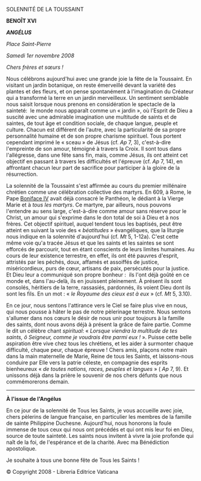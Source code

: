 SOLENNITÉ DE LA TOUSSAINT

**BENOÎT XVI**

***ANGÉLUS***

*Place Saint-Pierre*

*Samedi 1er novembre 2008*

*Chers frères et sœurs !*

Nous célébrons aujourd'hui avec une grande joie la fête de la Toussaint. En visitant un jardin botanique, on reste émerveillé devant la variété des plantes et des fleurs, et on pense spontanément à l'imagination du Créateur qui a transformé la terre en un jardin merveilleux. Un sentiment semblable nous saisit lorsque nous prenons en considération le spectacle de la sainteté:  le monde nous apparaît comme un « jardin », où l'Esprit de Dieu a suscité avec une admirable imagination une multitude de saints et de saintes, de tout âge et condition sociale, de chaque langue, peuple et culture. Chacun est différent de l'autre, avec la particularité de sa propre personnalité humaine et de son propre charisme spirituel. Tous portent cependant imprimé le « sceau » de Jésus (cf. *Ap* 7, 3), c'est-à-dire l'empreinte de son amour, témoigné à travers la Croix. Il sont tous dans l'allégresse, dans une fête sans fin, mais, comme Jésus, ils ont atteint cet objectif en passant à travers les difficultés et l'épreuve (cf. *Ap* 7, 14), en affrontant chacun leur part de sacrifice pour participer à la gloire de la résurrection.

La solennité de la Toussaint s'est affirmée au cours du premier millénaire chrétien comme une célébration collective des martyrs. En 609, à Rome, le Pape [Boniface IV](http://w2.vatican.va/content/vatican/fr/holy-father/bonifacio-iv.html) avait déjà consacré le Panthéon, le dédiant à la Vierge Marie et à *tous les martyrs*. Ce martyre, par ailleurs, nous pouvons l'entendre au sens large, c'est-à-dire comme amour sans réserve pour le Christ, un amour qui s'exprime dans le don total de soi à Dieu et à nos frères. Cet objectif spirituel, auquel tendent tous les baptisés, peut être atteint en suivant la voie des « *béatitudes* » évangéliques, que la liturgie nous indique en la solennité d'aujourd'hui (cf. *Mt* 5, 1-12a). C'est cette même voie qu'a tracée Jésus et que les saints et les saintes se sont efforcés de parcourir, tout en étant conscients de leurs limites humaines. Au cours de leur existence terrestre, en effet, ils ont été pauvres d'esprit, attristés par les péchés, doux, affamés et assoiffés de justice, miséricordieux, purs de cœur, artisans de paix, persécutés pour la justice. Et Dieu leur a communiqué son propre bonheur :  ils l'ont déjà goûté en ce monde et, dans l'au-delà, ils en jouissent pleinement. À présent ils sont consolés, héritiers de la terre, rassasiés, pardonnés, ils voient Dieu dont ils sont les fils. En un mot : « *le Royaume des cieux est à eux* » (cf. *Mt* 5, 3.10).

En ce jour, nous sentons l'attirance vers le Ciel se faire plus vive en nous, qui nous pousse à hâter le pas de notre pèlerinage terrestre. Nous sentons s'allumer dans nos cœurs le désir de nous unir pour toujours à la famille des saints, dont nous avons déjà à présent la grâce de faire partie. Comme le dit un célèbre chant *spiritual*: « *Lorsque viendra la multitude de tes saints, ô Seigneur, comme je voudrais être parmi eux !* ». Puisse cette belle aspiration être vive chez tous les chrétiens, et les aider à surmonter chaque difficulté, chaque peur, chaque épreuve ! Chers amis, plaçons notre main dans la main maternelle de Marie, Reine de tous les Saints, et laissons-nous conduire par Elle vers la patrie céleste, en compagnie des esprits bienheureux « *de toutes nations, races, peuples et langues* » ( *Ap* 7, 9). Et unissons déjà dans la prière le souvenir de nos chers défunts que nous commémorerons demain.

* * *

**À l'issue de l'Angélus**

En ce jour de la solennité de Tous les Saints, je vous accueille avec joie, chers pèlerins de langue française, en particulier les membres de la famille de sainte Philippine Duchesne. Aujourd'hui, nous honorons la foule immense de tous ceux qui nous ont précédés et qui ont mis leur foi en Dieu, source de toute sainteté. Les saints nous invitent à vivre la joie profonde qui naît de la foi, de l'espérance et de la charité. Avec ma Bénédiction apostolique.

Je souhaite à tous une bonne fête de Tous les Saints !

© Copyright 2008 - Libreria Editrice Vaticana